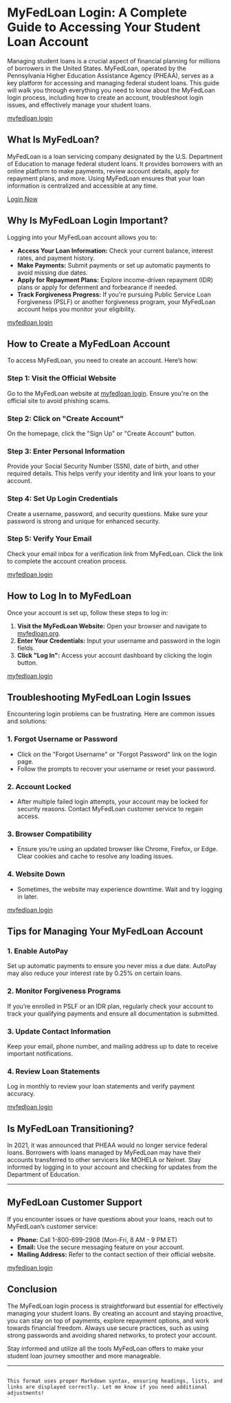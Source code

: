 # MyFedLoan Login: A Complete Guide to Accessing Your Student Loan Account

Managing student loans is a crucial aspect of financial planning for millions of borrowers in the United States. MyFedLoan, operated by the Pennsylvania Higher Education Assistance Agency (PHEAA), serves as a key platform for accessing and managing federal student loans. This guide will walk you through everything you need to know about the MyFedLoan login process, including how to create an account, troubleshoot login issues, and effectively manage your student loans.

[myfedloan login](https://pookalam.in/myfedloan-login/)

## What Is MyFedLoan?

MyFedLoan is a loan servicing company designated by the U.S. Department of Education to manage federal student loans. It provides borrowers with an online platform to make payments, review account details, apply for repayment plans, and more. Using MyFedLoan ensures that your loan information is centralized and accessible at any time.

[Login Now](https://pookalam.in/myfedloan-login/)

## Why Is MyFedLoan Login Important?

Logging into your MyFedLoan account allows you to:

- **Access Your Loan Information:** Check your current balance, interest rates, and payment history.
- **Make Payments:** Submit payments or set up automatic payments to avoid missing due dates.
- **Apply for Repayment Plans:** Explore income-driven repayment (IDR) plans or apply for deferment and forbearance if needed.
- **Track Forgiveness Progress:** If you're pursuing Public Service Loan Forgiveness (PSLF) or another forgiveness program, your MyFedLoan account helps you monitor your eligibility.

[myfedloan login](https://pookalam.in/myfedloan-login/)

## How to Create a MyFedLoan Account

To access MyFedLoan, you need to create an account. Here’s how:

### Step 1: Visit the Official Website

Go to the MyFedLoan website at [myfedloan login](https://pookalam.in/myfedloan-login/). Ensure you're on the official site to avoid phishing scams.

### Step 2: Click on "Create Account"

On the homepage, click the "Sign Up" or "Create Account" button.

### Step 3: Enter Personal Information

Provide your Social Security Number (SSN), date of birth, and other required details. This helps verify your identity and link your loans to your account.

### Step 4: Set Up Login Credentials

Create a username, password, and security questions. Make sure your password is strong and unique for enhanced security.

### Step 5: Verify Your Email

Check your email inbox for a verification link from MyFedLoan. Click the link to complete the account creation process.

[myfedloan login](https://pookalam.in/myfedloan-login/)

## How to Log In to MyFedLoan

Once your account is set up, follow these steps to log in:

1. **Visit the MyFedLoan Website:** Open your browser and navigate to [myfedloan.org](https://myfedloan.org).
2. **Enter Your Credentials:** Input your username and password in the login fields.
3. **Click "Log In":** Access your account dashboard by clicking the login button.

[myfedloan login](https://pookalam.in/myfedloan-login/)

## Troubleshooting MyFedLoan Login Issues

Encountering login problems can be frustrating. Here are common issues and solutions:

### 1. Forgot Username or Password

- Click on the "Forgot Username" or "Forgot Password" link on the login page.
- Follow the prompts to recover your username or reset your password.

### 2. Account Locked

- After multiple failed login attempts, your account may be locked for security reasons. Contact MyFedLoan customer service to regain access.

### 3. Browser Compatibility

- Ensure you’re using an updated browser like Chrome, Firefox, or Edge. Clear cookies and cache to resolve any loading issues.

### 4. Website Down

- Sometimes, the website may experience downtime. Wait and try logging in later.

[myfedloan login](https://pookalam.in/myfedloan-login/)

## Tips for Managing Your MyFedLoan Account

### 1. Enable AutoPay

Set up automatic payments to ensure you never miss a due date. AutoPay may also reduce your interest rate by 0.25% on certain loans.

### 2. Monitor Forgiveness Programs

If you’re enrolled in PSLF or an IDR plan, regularly check your account to track your qualifying payments and ensure all documentation is submitted.

### 3. Update Contact Information

Keep your email, phone number, and mailing address up to date to receive important notifications.

### 4. Review Loan Statements

Log in monthly to review your loan statements and verify payment accuracy.

[myfedloan login](https://pookalam.in/myfedloan-login/)

## Is MyFedLoan Transitioning?

In 2021, it was announced that PHEAA would no longer service federal loans. Borrowers with loans managed by MyFedLoan may have their accounts transferred to other servicers like MOHELA or Nelnet. Stay informed by logging in to your account and checking for updates from the Department of Education.

---

## MyFedLoan Customer Support

If you encounter issues or have questions about your loans, reach out to MyFedLoan’s customer service:

- **Phone:** Call 1-800-699-2908 (Mon-Fri, 8 AM - 9 PM ET)
- **Email:** Use the secure messaging feature on your account.
- **Mailing Address:** Refer to the contact section of their official website.

[myfedloan login](https://pookalam.in/myfedloan-login/)

## Conclusion

The MyFedLoan login process is straightforward but essential for effectively managing your student loans. By creating an account and staying proactive, you can stay on top of payments, explore repayment options, and work towards financial freedom. Always use secure practices, such as using strong passwords and avoiding shared networks, to protect your account. 

Stay informed and utilize all the tools MyFedLoan offers to make your student loan journey smoother and more manageable.

---
```

This format uses proper Markdown syntax, ensuring headings, lists, and links are displayed correctly. Let me know if you need additional adjustments!

